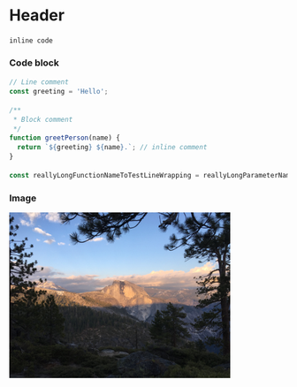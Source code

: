 # Header
`inline code`

### Code block
```javascript
// Line comment
const greeting = 'Hello';

/**
 * Block comment
 */
function greetPerson(name) {
  return `${greeting} ${name}.`; // inline comment
}

const reallyLongFunctionNameToTestLineWrapping = reallyLongParameterNameToTestLineWrapping => console.log(`Hello ${reallyLongParameterNameToTestLineWrapping}`);
```

### Image
<img src="./image.png" height="300" />
